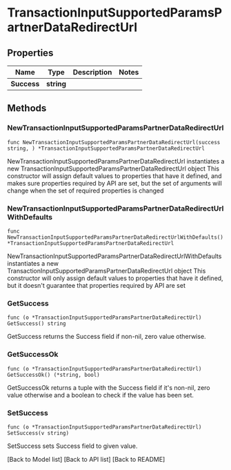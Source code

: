 # TransactionInputSupportedParamsPartnerDataRedirectUrl

## Properties

| Name        | Type       | Description | Notes |
| ----------- | ---------- | ----------- | ----- |
| **Success** | **string** |             |       |

## Methods

### NewTransactionInputSupportedParamsPartnerDataRedirectUrl

`func NewTransactionInputSupportedParamsPartnerDataRedirectUrl(success string, ) *TransactionInputSupportedParamsPartnerDataRedirectUrl`

NewTransactionInputSupportedParamsPartnerDataRedirectUrl instantiates a new TransactionInputSupportedParamsPartnerDataRedirectUrl object This constructor will assign default values to properties that have it defined, and makes sure properties required by API are set, but the set of arguments will change when the set of required properties is changed

### NewTransactionInputSupportedParamsPartnerDataRedirectUrlWithDefaults

`func NewTransactionInputSupportedParamsPartnerDataRedirectUrlWithDefaults() *TransactionInputSupportedParamsPartnerDataRedirectUrl`

NewTransactionInputSupportedParamsPartnerDataRedirectUrlWithDefaults instantiates a new TransactionInputSupportedParamsPartnerDataRedirectUrl object This constructor will only assign default values to properties that have it defined, but it doesn't guarantee that properties required by API are set

### GetSuccess

`func (o *TransactionInputSupportedParamsPartnerDataRedirectUrl) GetSuccess() string`

GetSuccess returns the Success field if non-nil, zero value otherwise.

### GetSuccessOk

`func (o *TransactionInputSupportedParamsPartnerDataRedirectUrl) GetSuccessOk() (*string, bool)`

GetSuccessOk returns a tuple with the Success field if it's non-nil, zero value otherwise and a boolean to check if the value has been set.

### SetSuccess

`func (o *TransactionInputSupportedParamsPartnerDataRedirectUrl) SetSuccess(v string)`

SetSuccess sets Success field to given value.

\[Back to Model list] \[Back to API list] \[Back to README]
